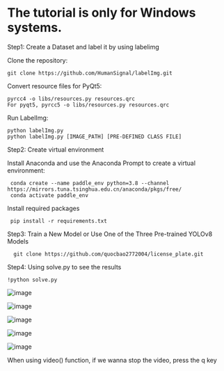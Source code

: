 # The tutorial is only for Windows systems.

Step1: Create a Dataset and label it by using labelimg

Clone the repository:

    git clone https://github.com/HumanSignal/labelImg.git
    
Convert resource files for PyQt5:    

    pyrcc4 -o libs/resources.py resources.qrc
    For pyqt5, pyrcc5 -o libs/resources.py resources.qrc
    
Run LabelImg:  

    python labelImg.py
    python labelImg.py [IMAGE_PATH] [PRE-DEFINED CLASS FILE]

Step2: Create virtual environment

  Install Anaconda and use the Anaconda Prompt to create a virtual environment:
  
     conda create --name paddle_env python=3.8 --channel https://mirrors.tuna.tsinghua.edu.cn/anaconda/pkgs/free/
     conda activate paddle_env
     
  Install required packages
  
     pip install -r requirements.txt

Step3: Train a New Model or Use One of the Three Pre-trained YOLOv8 Models

      git clone https://github.com/quocbao2772004/license_plate.git

Step4: Using solve.py to see the results

    !python solve.py

![image](https://github.com/user-attachments/assets/c5baa16e-f5cd-4f27-97f1-7657e30ac4c8)

![image](https://github.com/user-attachments/assets/584c8f0b-a2d3-4b9b-abb8-829c608729b5)

![image](https://github.com/user-attachments/assets/863bcc62-e5f4-4470-a51e-361c08c0142b)

![image](https://github.com/user-attachments/assets/1e50157e-b8ea-45d4-8796-1e79bb7f60ef)

![image](https://github.com/user-attachments/assets/a8916b9d-6503-4158-8367-12575d1c2e50)

When using video() function, if we wanna stop the video, press the q key




